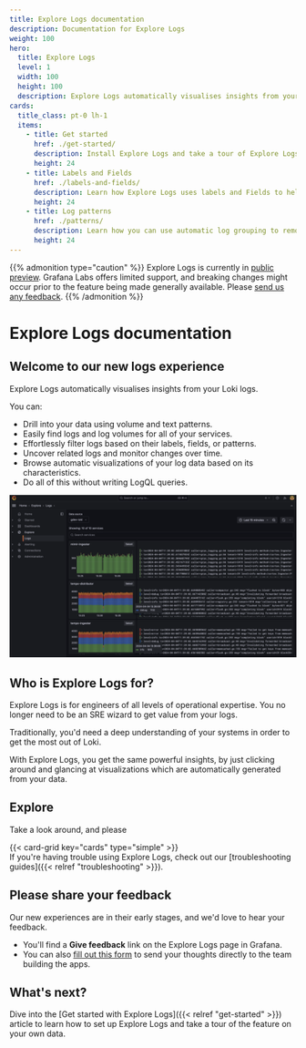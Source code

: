 ```yaml
---
title: Explore Logs documentation
description: Documentation for Explore Logs
weight: 100
hero:
  title: Explore Logs
  level: 1
  width: 100
  height: 100
  description: Explore Logs automatically visualises insights from your Loki logs.
cards:
  title_class: pt-0 lh-1
  items:
    - title: Get started
      href: ./get-started/
      description: Install Explore Logs and take a tour of Explore Logs using your own data.
      height: 24
    - title: Labels and Fields
      href: ./labels-and-fields/
      description: Learn how Explore Logs uses labels and Fields to help you explore your Loki logs.
      height: 24
    - title: Log patterns
      href: ./patterns/
      description: Learn how you can use automatic log grouping to remove noise and find hard to locate logs.
      height: 24
---
```


{{% admonition type="caution" %}}
Explore Logs is currently in [public preview](/docs/release-life-cycle/). Grafana Labs offers limited support, and breaking changes might occur prior to the feature being made generally available.
Please [send us any feedback](https://forms.gle/1sYWCTPvD72T1dPH9).
{{% /admonition %}}

# Explore Logs documentation

## Welcome to our new logs experience

Explore Logs automatically visualises insights from your Loki logs.

You can:

* Drill into your data using volume and text patterns.
* Easily find logs and log volumes for all of your services.
* Effortlessly filter logs based on their labels, fields, or patterns.
* Uncover related logs and monitor changes over time.
* Browse automatic visualizations of your log data based on its characteristics.
* Do all of this without writing LogQL queries.

![Screenshot of Explore Logs landing page](images/service_index.png)

## Who is Explore Logs for?

Explore Logs is for engineers of all levels of operational expertise. You no longer need to be an SRE wizard to get value from your logs.

Traditionally, you'd need a deep understanding of your systems in order to get the most out of Loki. 

With Explore Logs, you get the same powerful insights, by just clicking around and glancing at visualizations which are automatically generated from your data.

## Explore

Take a look around, and please 

{{< card-grid key="cards" type="simple" >}}
<br>
If you're having trouble using Explore Logs, check out our [troubleshooting guides]({{< relref "troubleshooting" >}}).

## Please share your feedback

Our new experiences are in their early stages, and we'd love to hear your feedback.

* You'll find a **Give feedback** link on the Explore Logs page in Grafana.
* You can also [fill out this form](https://forms.gle/1sYWCTPvD72T1dPH9) to send your thoughts directly to the team building the apps.

## What's next?

Dive into the [Get started with Explore Logs]({{< relref "get-started" >}}) article to learn how to set up Explore Logs and take a tour of the feature on your own data. 
